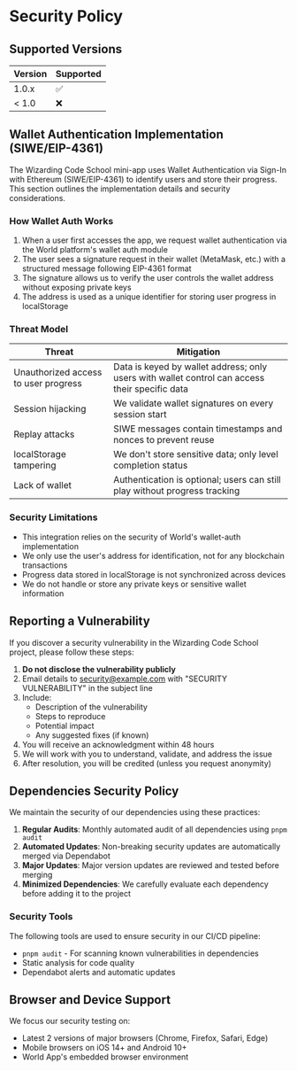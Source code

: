# Security Policy

## Supported Versions

| Version | Supported          |
| ------- | ------------------ |
| 1.0.x   | :white_check_mark: |
| < 1.0   | :x:                |

## Wallet Authentication Implementation (SIWE/EIP-4361)

The Wizarding Code School mini-app uses Wallet Authentication via Sign-In with Ethereum (SIWE/EIP-4361) to identify users and store their progress. This section outlines the implementation details and security considerations.

### How Wallet Auth Works

1. When a user first accesses the app, we request wallet authentication via the World platform's wallet auth module
2. The user sees a signature request in their wallet (MetaMask, etc.) with a structured message following EIP-4361 format
3. The signature allows us to verify the user controls the wallet address without exposing private keys
4. The address is used as a unique identifier for storing user progress in localStorage

### Threat Model

| Threat | Mitigation |
|--------|------------|
| Unauthorized access to user progress | Data is keyed by wallet address; only users with wallet control can access their specific data |
| Session hijacking | We validate wallet signatures on every session start |
| Replay attacks | SIWE messages contain timestamps and nonces to prevent reuse |
| localStorage tampering | We don't store sensitive data; only level completion status |
| Lack of wallet | Authentication is optional; users can still play without progress tracking |

### Security Limitations

- This integration relies on the security of World's wallet-auth implementation
- We only use the user's address for identification, not for any blockchain transactions
- Progress data stored in localStorage is not synchronized across devices
- We do not handle or store any private keys or sensitive wallet information

## Reporting a Vulnerability

If you discover a security vulnerability in the Wizarding Code School project, please follow these steps:

1. **Do not disclose the vulnerability publicly**
2. Email details to security@example.com with "SECURITY VULNERABILITY" in the subject line
3. Include:
   - Description of the vulnerability
   - Steps to reproduce
   - Potential impact
   - Any suggested fixes (if known)
4. You will receive an acknowledgment within 48 hours
5. We will work with you to understand, validate, and address the issue
6. After resolution, you will be credited (unless you request anonymity)

## Dependencies Security Policy

We maintain the security of our dependencies using these practices:

1. **Regular Audits**: Monthly automated audit of all dependencies using `pnpm audit`
2. **Automated Updates**: Non-breaking security updates are automatically merged via Dependabot
3. **Major Updates**: Major version updates are reviewed and tested before merging
4. **Minimized Dependencies**: We carefully evaluate each dependency before adding it to the project

### Security Tools

The following tools are used to ensure security in our CI/CD pipeline:

- `pnpm audit` - For scanning known vulnerabilities in dependencies
- Static analysis for code quality
- Dependabot alerts and automatic updates

## Browser and Device Support

We focus our security testing on:
- Latest 2 versions of major browsers (Chrome, Firefox, Safari, Edge)
- Mobile browsers on iOS 14+ and Android 10+
- World App's embedded browser environment
